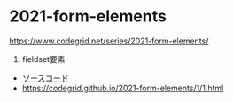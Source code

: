 # 2021-form-elements

https://www.codegrid.net/series/2021-form-elements/

1. fieldset要素
  - [ソースコード](./1/)
  - https://codegrid.github.io/2021-form-elements/1/1.html